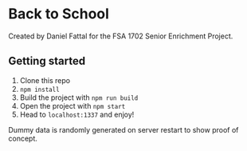 # Back to School

Created by Daniel Fattal for the FSA 1702 Senior Enrichment Project.

## Getting started

1. Clone this repo
2. `npm install`
3. Build the project with `npm run build`
4. Open the project with `npm start`
5. Head to `localhost:1337` and enjoy!

Dummy data is randomly generated on server restart to show proof of concept.
